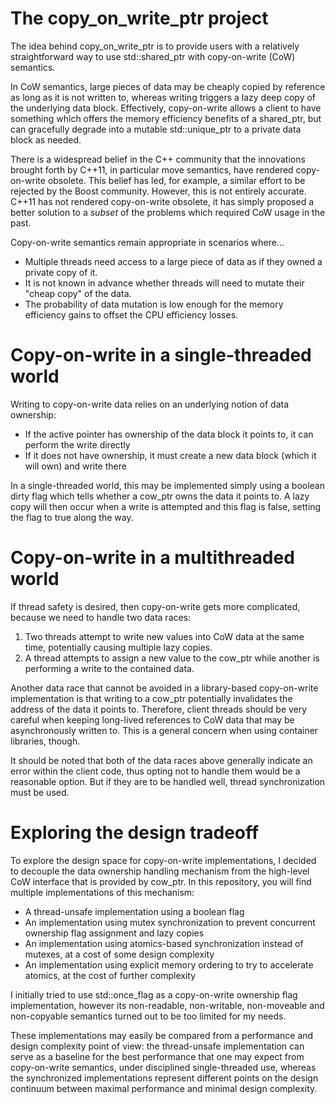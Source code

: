# The copy_on_write_ptr project

The idea behind copy_on_write_ptr is to provide users with a relatively straightforward way to use std::shared_ptr with
copy-on-write (CoW) semantics.

In CoW semantics, large pieces of data may be cheaply copied by reference as long as it is not written to, whereas
writing triggers a lazy deep copy of the underlying data block. Effectively, copy-on-write allows a client to have
something which offers the memory efficiency benefits of a shared_ptr<const T>, but can gracefully degrade into a
mutable std::unique_ptr<T> to a private data block as needed.

There is a widespread belief in the C++ community that the innovations brought forth by C++11, in particular move
semantics, have rendered copy-on-write obsolete. This belief has led, for example, a similar effort to be rejected by
the Boost community. However, this is not entirely accurate. C++11 has not rendered copy-on-write obsolete, it has
simply proposed a better solution to a *subset* of the problems which required CoW usage in the past.

Copy-on-write semantics remain appropriate in scenarios where...

   - Multiple threads need access to a large piece of data as if they owned a private copy of it.
   - It is not known in advance whether threads will need to mutate their "cheap copy" of the data.
   - The probability of data mutation is low enough for the memory efficiency gains to offset the CPU efficiency losses.


# Copy-on-write in a single-threaded world

Writing to copy-on-write data relies on an underlying notion of data ownership:

   - If the active pointer has ownership of the data block it points to, it can perform the write directly
   - If it does not have ownership, it must create a new data block (which it will own) and write there

In a single-threaded world, this may be implemented simply using a boolean dirty flag which tells whether a cow_ptr
owns the data it points to. A lazy copy will then occur when a write is attempted and this flag is false, setting
the flag to true along the way.


# Copy-on-write in a multithreaded world

If thread safety is desired, then copy-on-write gets more complicated, because we need to handle two data races:

   1. Two threads attempt to write new values into CoW data at the same time, potentially causing multiple lazy copies.
   2. A thread attempts to assign a new value to the cow_ptr while another is performing a write to the contained data.

Another data race that cannot be avoided in a library-based copy-on-write implementation is that writing to a cow_ptr
potentially invalidates the address of the data it points to. Therefore, client threads should be very careful when
keeping long-lived references to CoW data that may be asynchronously written to. This is a general concern when using
container libraries, though.

It should be noted that both of the data races above generally indicate an error within the client code, thus opting not
to handle them would be a reasonable option. But if they are to be handled well, thread synchronization must be used.


# Exploring the design tradeoff

To explore the design space for copy-on-write implementations, I decided to decouple the data ownership handling
mechanism from the high-level CoW interface that is provided by cow_ptr. In this repository, you will find multiple
implementations of this mechanism:

- A thread-unsafe implementation using a boolean flag
- An implementation using mutex synchronization to prevent concurrent ownership flag assignment and lazy copies
- An implementation using atomics-based synchronization instead of mutexes, at a cost of some design complexity
- An implementation using explicit memory ordering to try to accelerate atomics, at the cost of further complexity

I initially tried to use std::once_flag as a copy-on-write ownership flag implementation, however its non-readable,
non-writable, non-moveable and non-copyable semantics turned out to be too limited for my needs.

These implementations may easily be compared from a performance and design complexity point of view: the thread-unsafe
implementation can serve as a baseline for the best performance that one may expect from copy-on-write semantics, under
disciplined single-threaded use, whereas the synchronized implementations represent different points on the design
continuum between maximal performance and minimal design complexity.
